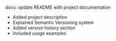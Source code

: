 docs: update README with project documentation

- Added project description
- Explained Semantic Versioning system
- Added version history section
- Included usage examples
